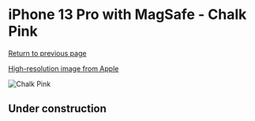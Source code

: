 # iPhone 13 Pro with MagSafe - Chalk Pink

[Return to previous page](/iphone_13)

[High-resolution image from Apple](https://store.storeimages.cdn-apple.com/8756/as-images.apple.com/is/MM2H3?wid=4500&hei=4500&fmt=png)

<div style="width: 500px"><img src="/almost_uncompressed/MM2H3.webp" alt="Chalk Pink"></div>

## Under construction
